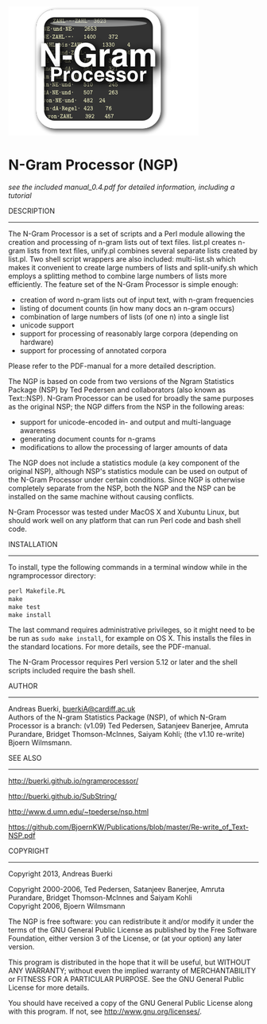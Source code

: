 ![NGP](NGP.png)

N-Gram Processor (NGP)
======================

*see the included manual_0.4.pdf for detailed information, including a tutorial*

DESCRIPTION
***********

The N-Gram Processor is a set of scripts and a Perl module allowing the creation and processing of n-gram lists out of text files. list.pl creates n-gram lists from text files, unify.pl combines several separate lists created by list.pl. Two shell script wrappers are also included: multi-list.sh which makes it convenient to create large numbers of lists and split-unify.sh which employs a splitting method to combine large numbers of lists more efficiently. The feature set of the N-Gram Processor is simple enough:

- creation of word n-gram lists out of input text, with n-gram frequencies
- listing of document counts (in how many docs an n-gram occurs)
- combination of large numbers of lists (of one n) into a single list
- unicode support
- support for processing of reasonably large corpora (depending on hardware)
- support for processing of annotated corpora

Please refer to the PDF-manual for a more detailed description. 

The NGP is based on code from two versions of the Ngram Statistics Package (NSP) by Ted Pedersen and collaborators (also known as Text::NSP). N-Gram Processor can be used for broadly the same purposes as the original NSP; the NGP differs from the NSP in the following areas:

- support for unicode-encoded in- and output and multi-language awareness
- generating document counts for n-grams
- modifications to allow the processing of larger amounts of data  

The NGP does not include a statistics module (a key component of the original NSP), although NSP's statistics module can be used on output of the N-Gram Processor under certain conditions. Since NGP is otherwise completely separate from the NSP, both the NGP and the NSP can be installed on the same machine without causing conflicts.

N-Gram Processor was tested under MacOS X and Xubuntu Linux, but should work well on any platform that can run Perl code and bash shell code.

INSTALLATION
************

To install, type the following commands in a terminal window while in the ngramprocessor directory:

	perl Makefile.PL
	make
	make test
	make install

The last command requires administrative privileges, so it might need to be
be run as `sudo make install`, for example on OS X. This installs the files
in the standard locations. For more details, see the PDF-manual.

The N-Gram Processor requires Perl version 5.12 or later and the shell scripts included require the bash shell.


AUTHOR
******
Andreas Buerki, <buerkiA@cardiff.ac.uk>  
Authors of the N-gram Statistics Package (NSP), of which N-Gram Processor is a branch: (v1.09) Ted Pedersen, Satanjeev Banerjee, Amruta Purandare, Bridget Thomson-McInnes, Saiyam Kohli; (the v1.10 re-write) Bjoern Wilmsmann.


SEE ALSO
********
http://buerki.github.io/ngramprocessor/

http://buerki.github.io/SubString/

http://www.d.umn.edu/~tpederse/nsp.html

https://github.com/BjoernKW/Publications/blob/master/Re-write_of_Text-NSP.pdf


COPYRIGHT
*********
Copyright 2013, Andreas Buerki

Copyright 2000-2006, Ted Pedersen, Satanjeev Banerjee,
Amruta Purandare, Bridget Thomson-McInnes and Saiyam Kohli  
Copyright 2006, Bjoern Wilmsmann

The NGP is free software: you can redistribute it and/or modify
it under the terms of the GNU General Public License as published by
the Free Software Foundation, either version 3 of the License, or
(at your option) any later version.

This program is distributed in the hope that it will be useful,
but WITHOUT ANY WARRANTY; without even the implied warranty of
MERCHANTABILITY or FITNESS FOR A PARTICULAR PURPOSE.  See the
GNU General Public License for more details.

You should have received a copy of the GNU General Public License
along with this program.  If not, see <http://www.gnu.org/licenses/>.
